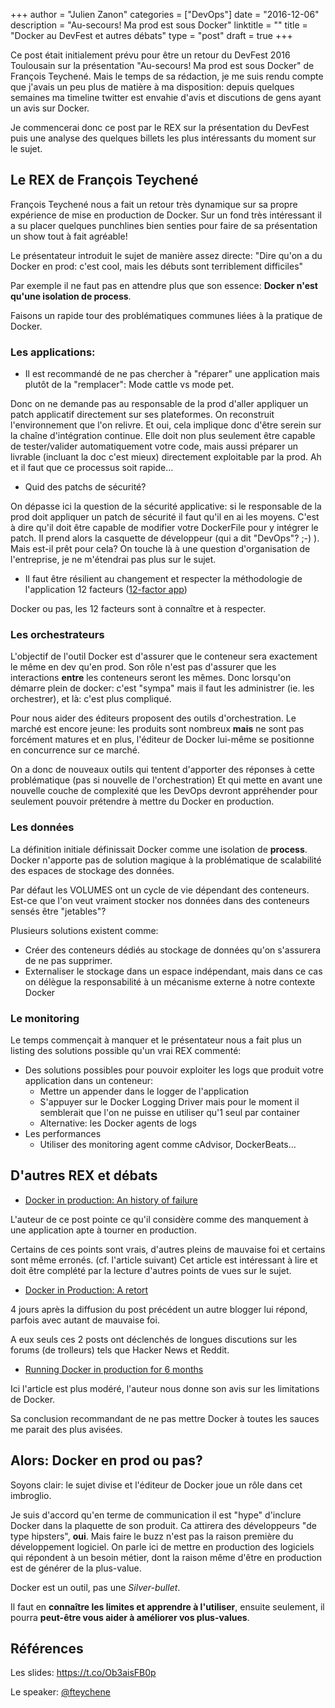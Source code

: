 +++
author = "Julien Zanon"
categories = ["DevOps"]
date = "2016-12-06"
description = "Au-secours! Ma prod est sous Docker"
linktitle = ""
title = "Docker au DevFest et autres débats"
type = "post"
draft = true
+++

Ce post était initialement prévu pour être un retour du DevFest 2016 Toulousain 
sur la présentation "Au-secours! Ma prod est sous Docker" de François Teychené. 
Mais le temps de sa rédaction, je me suis rendu compte que j'avais un peu plus de matière à ma disposition: 
depuis quelques semaines ma timeline twitter est envahie d'avis et discutions de gens ayant un avis sur Docker.

Je commencerai donc ce post par le REX sur la présentation du DevFest
 puis une analyse des quelques billets les plus intéressants du moment sur le sujet.

## Le REX de François Teychené

François Teychené nous a fait un retour très dynamique sur sa propre expérience de mise en production de Docker.
Sur un fond très intéressant il a su placer quelques punchlines bien senties pour faire de sa présentation un show tout à fait agréable!

Le présentateur introduit le sujet de manière assez directe: 
"Dire qu'on a du Docker en prod: c'est cool, mais les débuts sont terriblement difficiles"

Par exemple il ne faut pas en attendre plus que son essence: **Docker n'est qu'une isolation de process**.

Faisons un rapide tour des problématiques communes liées à la pratique de Docker.

### Les applications:

* Il est recommandé de ne pas chercher à "réparer" une application mais plutôt de la "remplacer": Mode cattle vs mode pet.

Donc on ne demande pas au responsable de la prod d'aller appliquer un patch applicatif directement sur ses plateformes.
On reconstruit l'environnement que l'on relivre.
Et oui, cela implique donc d'être serein sur la chaîne d'intégration continue.
Elle doit non plus seulement être capable de tester/valider automatiquement votre code,
 mais aussi préparer un livrable (incluant la doc c'est mieux) directement exploitable par la prod.
Ah et il faut que ce processus soit rapide...

* Quid des patchs de sécurité?

On dépasse ici la question de la sécurité applicative: si le responsable de la prod doit appliquer un patch de sécurité
il faut qu'il en ai les moyens. C'est à dire qu'il doit être capable de modifier votre DockerFile pour y intégrer le patch.
Il prend alors la casquette de développeur (qui a dit "DevOps"? ;-) ).
Mais est-il prêt pour cela? On touche là à une question d'organisation de l'entreprise, je ne m'étendrai pas plus sur le sujet.


* Il faut être résilient au changement et respecter la méthodologie de l'application  12 facteurs ([12-factor app](https://12factor.net/))

Docker ou pas, les 12 facteurs sont à connaître et à respecter.


### Les orchestrateurs

L'objectif de l'outil Docker est d'assurer que le conteneur sera exactement le même en dev qu'en prod.
Son rôle n'est pas d'assurer que les interactions **entre** les conteneurs seront les mêmes.
Donc lorsqu'on démarre plein de docker: c'est "sympa" mais il faut les administrer (ie. les orchestrer), 
et là: c'est plus compliqué.

Pour nous aider des éditeurs proposent des outils d'orchestration.
Le marché est encore jeune: les produits sont nombreux **mais** ne sont pas forcément matures 
et en plus, l'éditeur de Docker lui-même se positionne en concurrence sur ce marché. 

On a donc de nouveaux outils qui tentent d'apporter des réponses à cette problématique (pas si nouvelle de l'orchestration)
Et qui mette en avant une nouvelle couche de complexité que les DevOps devront appréhender
pour seulement pouvoir prétendre à mettre du Docker en production.


### Les données

La définition initiale définissait Docker comme une isolation de **process**. 
Docker n'apporte pas de solution magique à la problématique de scalabilité des espaces de stockage des données.

Par défaut les VOLUMES ont un cycle de vie dépendant des conteneurs.
Est-ce que l'on veut vraiment stocker nos données dans des conteneurs sensés être "jetables"?

Plusieurs solutions existent comme:
* Créer des conteneurs dédiés au stockage de données qu'on s'assurera de ne pas supprimer.
* Externaliser le stockage dans un espace indépendant, 
mais dans ce cas on délègue la responsabilité à un mécanisme externe à notre contexte Docker


### Le monitoring

Le temps commençait à manquer et le présentateur nous a fait plus un listing des solutions possible qu'un vrai REX commenté:

* Des solutions possibles pour pouvoir exploiter les logs que produit votre application dans un conteneur:
  * Mettre un appender dans le logger de l'application
  * S'appuyer sur le Docker Logging Driver mais pour le moment il semblerait que l'on ne puisse en utiliser qu'1 seul par container
  * Alternative: les Docker agents de logs
* Les performances
  * Utiliser des monitoring agent comme cAdvisor, DockerBeats...

## D'autres REX et débats

* [Docker in production: An history of failure](https://thehftguy.com/2016/11/01/docker-in-production-an-history-of-failure/)

L'auteur de ce post pointe ce qu'il considère comme des manquement à une application apte à tourner en production.

Certains de ces points sont vrais, d'autres pleins de mauvaise foi et certains sont même erronés. (cf. l'article suivant)
Cet article est intéressant à lire et doit être complété par la lecture d'autres points de vues sur le sujet.

* [Docker in Production: A retort](https://patrobinson.github.io/2016/11/05/docker-in-production/)

4 jours après la diffusion du post précédent un autre blogger lui répond, parfois avec autant de mauvaise foi.

A eux seuls ces 2 posts ont déclenchés de longues discutions sur les forums (de trolleurs) tels que Hacker News et Reddit.

* [Running Docker in production for 6 months](http://racknole.com/blog/running-docker-in-production-for-6-months/)

Ici l'article est plus modéré, l'auteur nous donne son avis sur les limitations de Docker.

Sa conclusion recommandant de ne pas mettre Docker à toutes les sauces me parait des plus avisées.

## Alors: Docker en prod ou pas?

Soyons clair: le sujet divise et l'éditeur de Docker joue un rôle dans cet imbroglio.

Je suis d'accord qu'en terme de communication il est "hype" d'inclure Docker dans la plaquette de son produit.
Ca attirera des développeurs "de type hipsters", **oui**. Mais faire le buzz n'est pas la raison première du développement logiciel.
On parle ici de mettre en production des logiciels qui répondent à un besoin métier, 
dont la raison même d'être en production est de générer de la plus-value.

Docker est un outil, pas une _Silver-bullet_. 

Il faut en **connaître les limites et apprendre à l'utiliser**, 
ensuite seulement, il pourra **peut-être vous aider à améliorer vos plus-values**.


 
## Références

Les slides: https://t.co/Ob3aisFB0p

Le speaker: [@fteychene](https://twitter.com/fteychene)



